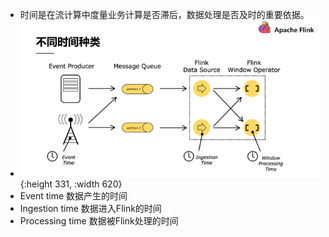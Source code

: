 - 时间是在流计算中度量业务计算是否滞后，数据处理是否及时的重要依据。
- ![image.png](../assets/image_1649993113298_0.png){:height 331, :width 620}
- Event time 数据产生的时间
- Ingestion time 数据进入Flink的时间
- Processing time 数据被Flink处理的时间